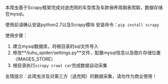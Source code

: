 本爬虫基于Scrapy框架完成对途虎网的车型库及车款保养周期表爬取，数据存储在mysql。

使用前请确认安装python2.7以及Scrapy模块
安装命令：`pip install scrapy`

使用步骤：
1. 建立mysql数据库，将根目录的sql文件导入
2. 修改**/tuhu_spider/settings.py**文件，配置mysql信息以及图片存储位置（IMAGES_STORE）
3. 根目录执行`scrapy crawl car`完成数据自动采集

友情提示：此爬虫涉及对第三方（途虎网）的数据采集，请勿作为商业使用！


